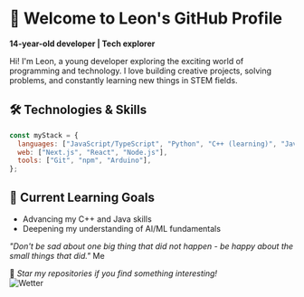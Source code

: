 
# 👋 Welcome to Leon's GitHub Profile  

**14-year-old developer | Tech explorer**  

Hi! I'm Leon, a young developer exploring the exciting world of programming and technology. I love building creative projects, solving problems, and constantly learning new things in STEM fields.


## 🛠️ Technologies & Skills  

```javascript
const myStack = {
  languages: ["JavaScript/TypeScript", "Python", "C++ (learning)", "Java (learning)"],
  web: ["Next.js", "React", "Node.js"],
  tools: ["Git", "npm", "Arduino"],
};
```

## 🌱 Current Learning Goals  

- Advancing my C++ and Java skills  
- Deepening my understanding of AI/ML fundamentals  




*"Don't be sad about one big thing that did not happen - be happy about the small things that did."* 
Me

🌟 *Star my repositories if you find something interesting!*  
![Wetter](https://weather-github-readme.onrender.com/api/weather?location=Walldorf)

